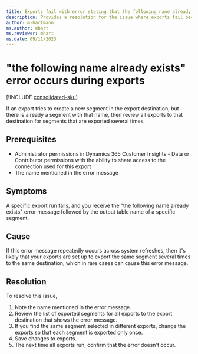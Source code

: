 ```yaml
---
title: Exports fail with error stating that the following name already exists
description: Provides a resolution for the issue where exports fail because the segments are exported several times with the same name.
author: m-hartmann
ms.author: mhart
ms.reviewer: mhart
ms.date: 09/11/2023
---
```

# "the following name already exists" error occurs during exports

[!INCLUDE [consolidated-sku](../../includes/consolidated-sku.md)]

If an export tries to create a new segment in the export destination, but there is already a segment with that name, then review all exports to that destination for segments that are exported several times.

## Prerequisites

- Administrator permissions in Dynamics 365 Customer Insights - Data or Contributor permissions with the ability to share access to the connection used for this export
- The name mentioned in the error message

## Symptoms

A specific export run fails, and you receive the "the following name already exists" error message followed by the output table name of a specific segment.

## Cause

If this error message repeatedly occurs across system refreshes, then it's likely that your exports are set up to export the same segment several times to the same destination, which in rare cases can cause this error message.

## Resolution

To resolve this issue,

1. Note the name mentioned in the error message.
1. Review the list of exported segments for all exports to the export destination that shows the error message.
1. If you find the same segment selected in different exports, change the exports so that each segment is exported only once.
1. Save changes to exports.
1. The next time all exports run, confirm that the error doesn't occur.
